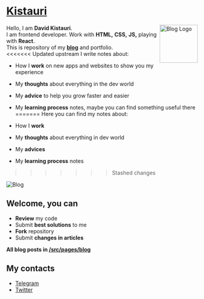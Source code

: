 # <a href="https://dtroode.netlify.com/">Kistauri</a>

<img 
  align="right" 
  src="https://dtroode.netlify.com/icons/icon-144x144.png" 
  width="100px"
  height="100px"
  alt="Blog Logo">

Hello, I am **David Kistauri**.\
I am frontend developer. Work with **HTML,** **CSS,** **JS,** playing with **React**.\
This is repository of my **[blog](https://dtroode.netlify.com/blog)** and portfolio.\
<<<<<<< Updated upstream
I write notes about:
- How I **work** on new apps and websites to show you my experience
- My **thoughts** about everything in the dev world
- My **advice** to help you grow faster and easier
- My **learning process** notes, maybe you can find something useful there
=======
Here you can find my notes about:

- How I **work**
- My **thoughts** about everything in dev world
- My **advices**
- My **learning process** notes
>>>>>>> Stashed changes

![Blog](https://i.imgur.com/KLBgeu6.png)

## Welcome, you can

- **Review** my code
- Submit **best solutions** to me
- **Fork** repository
- Submit **changes in articles**

**All blog posts in [/src/pages/blog](https://github.com/dtroode/kistauri/blob/master/src/pages/blog/)**

## My contacts

- [Telegram](https://t.me/dtroode)
- [Twitter](https://twitter.com/dtroode)

